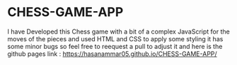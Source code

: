 # CHESS-GAME-APP

I have Developed this Chess game with a bit of a complex JavaScript for the moves of the pieces and used HTML and CSS to apply some styling it has some minor bugs so feel free to reequest a pull to adjust it and here is the github pages link : 
https://hasanammar05.github.io/CHESS-GAME-APP/